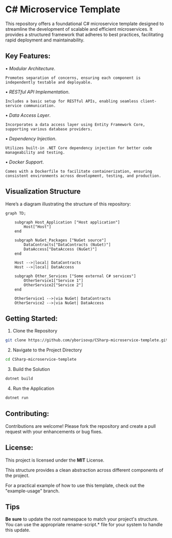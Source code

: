 # C# Microservice Template

This repository offers a foundational C# microservice template designed to streamline the development of scalable and efficient microservices. It provides a structured framework that adheres to best practices, facilitating rapid deployment and maintainability.

## **Key Features:**

•	_Modular Architecture_. 
    
    Promotes separation of concerns, ensuring each component is independently testable and deployable.

•	_RESTful API Implementation_.

    Includes a basic setup for RESTful APIs, enabling seamless client-service communication.

•	_Data Access Layer_.

    Incorporates a data access layer using Entity Framework Core, supporting various database providers.

•	_Dependency Injection_.
    
    Utilizes built-in .NET Core dependency injection for better code manageability and testing.

•	_Docker Support_.
    
    Comes with a Dockerfile to facilitate containerization, ensuring consistent environments across development, testing, and production.

## **Visualization Structure**

Here’s a diagram illustrating the structure of this repository:

```mermaid
graph TD;
    
    subgraph Host_Application ["Host application"]
        Host["Host"]
    end

    subgraph NuGet_Packages ["NuGet source"]
        DataContracts["DataContracts (NuGet)"]
        DataAccess["DataAccess (NuGet)"]
    end
    
    Host -->|local| DataContracts
    Host -->|local| DataAccess
    
    subgraph Other_Services ["Some external C# services"]
        OtherService1["Service 1"]
        OtherService2["Service 2"]
    end
    
    OtherService1 -->|via NuGet| DataContracts
    OtherService2 -->|via NuGet| DataAccess
```

## **Getting Started:**
	
1.	Clone the Repository
```sh
git clone https://github.com/yborisovp/CSharp-microservice-templete.git
```

2.	Navigate to the Project Directory
 ```sh
 cd CSharp-microservice-templete
```

3.	Build the Solution

```sh
dotnet build

```

4.	Run the Application

```sh
dotnet run
```


## **Contributing:**

Contributions are welcome! Please fork the repository and create a pull request with your enhancements or bug fixes.

## **License:**

This project is licensed under the **MIT** License.




This structure provides a clean abstraction across different components of the project.

For a practical example of how to use this template, check out the "example-usage" branch.

## Tips
**Be sure** to update the root namespace to match your project's structure. You can use the appropriate rename-script.* file for your system to handle this update.
